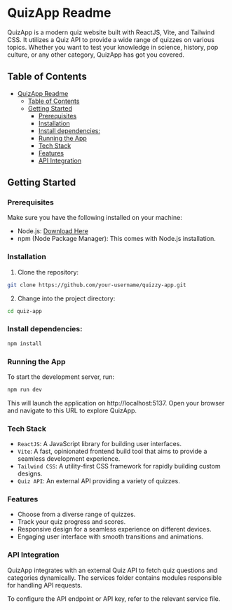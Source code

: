 # QuizApp Readme

QuizApp is a modern quiz website built with ReactJS, Vite, and Tailwind CSS. It utilizes a Quiz API to provide a wide range of quizzes on various topics. Whether you want to test your knowledge in science, history, pop culture, or any other category, QuizApp has got you covered.

## Table of Contents

- [QuizApp Readme](#quizapp-readme)
  - [Table of Contents](#table-of-contents)
  - [Getting Started](#getting-started)
    - [Prerequisites](#prerequisites)
    - [Installation](#installation)
    - [Install dependencies:](#install-dependencies)
    - [Running the App](#running-the-app)
    - [Tech Stack](#tech-stack)
    - [Features](#features)
    - [API Integration](#api-integration)

## Getting Started

### Prerequisites

Make sure you have the following installed on your machine:

- Node.js: [Download Here](https://nodejs.org/)
- npm (Node Package Manager): This comes with Node.js installation.

### Installation

1. Clone the repository:

```bash
git clone https://github.com/your-username/quizzy-app.git
```

2. Change into the project directory:
```bash
cd quiz-app
```

### Install dependencies:
``` bash
npm install
```

### Running the App
To start the development server, run:
``` bash
npm run dev
```


This will launch the application on http://localhost:5137. Open your browser and navigate to this URL to explore QuizApp.

### Tech Stack
- ```ReactJS```: A JavaScript library for building user interfaces.
- ```Vite```: A fast, opinionated frontend build tool that aims to provide a seamless development experience.
- ```Tailwind CSS```: A utility-first CSS framework for rapidly building custom designs.
- ```Quiz API```: An external API providing a variety of quizzes.

### Features
- Choose from a diverse range of quizzes.
- Track your quiz progress and scores.
- Responsive design for a seamless experience on different devices.
- Engaging user interface with smooth transitions and animations.

### API Integration
QuizApp integrates with an external Quiz API to fetch quiz questions and categories dynamically. The services folder contains modules responsible for handling API requests.

To configure the API endpoint or API key, refer to the relevant service file.
